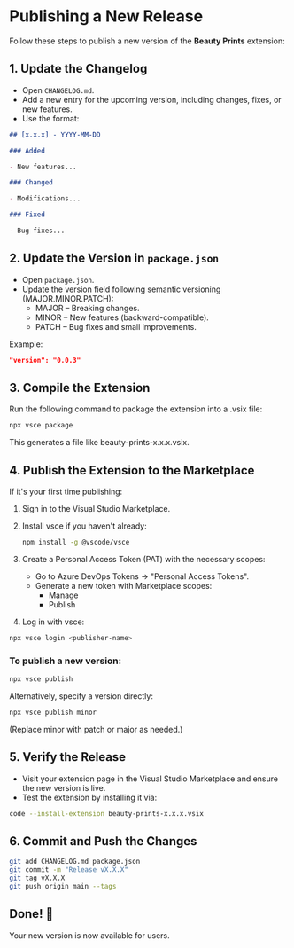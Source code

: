 # Publishing a New Release

Follow these steps to publish a new version of the **Beauty Prints** extension:

## 1. Update the Changelog

- Open `CHANGELOG.md`.
- Add a new entry for the upcoming version, including changes, fixes, or new features.
- Use the format:

```markdown
## [x.x.x] - YYYY-MM-DD

### Added

- New features...

### Changed

- Modifications...

### Fixed

- Bug fixes...
```

## 2. Update the Version in `package.json`

- Open `package.json`.
- Update the version field following semantic versioning (MAJOR.MINOR.PATCH):
  - MAJOR – Breaking changes.
  - MINOR – New features (backward-compatible).
  - PATCH – Bug fixes and small improvements.

Example:

```json
"version": "0.0.3"
```

## 3. Compile the Extension

Run the following command to package the extension into a .vsix file:

```sh
npx vsce package
```

This generates a file like beauty-prints-x.x.x.vsix.

## 4. Publish the Extension to the Marketplace

If it's your first time publishing:

1. Sign in to the Visual Studio Marketplace.
2. Install vsce if you haven't already:

   ```sh
   npm install -g @vscode/vsce
   ```

3. Create a Personal Access Token (PAT) with the necessary scopes:

   - Go to Azure DevOps Tokens → "Personal Access Tokens".
   - Generate a new token with Marketplace scopes:
     - Manage
     - Publish

4. Log in with vsce:

```sh
npx vsce login <publisher-name>
```

### To publish a new version:

```sh
npx vsce publish
```

Alternatively, specify a version directly:

```sh
npx vsce publish minor
```

(Replace minor with patch or major as needed.)

## 5. Verify the Release

- Visit your extension page in the Visual Studio Marketplace and ensure the new version is live.
- Test the extension by installing it via:

```sh
code --install-extension beauty-prints-x.x.x.vsix
```

## 6. Commit and Push the Changes

```sh
git add CHANGELOG.md package.json
git commit -m "Release vX.X.X"
git tag vX.X.X
git push origin main --tags
```

## Done! 🚀

Your new version is now available for users.
